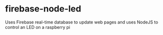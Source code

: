 # firebase-node-led
Uses Firebase real-time database to update web pages and uses NodeJS to control an LED on a raspberry pi
